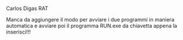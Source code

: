 ﻿Carlos Digas RAT
 
 
 Manca da aggiungere il modo per avviare i due programmi in maniera automatica e avviare poi il programma RUN.exe da chiavetta appena la inserisci!!!
